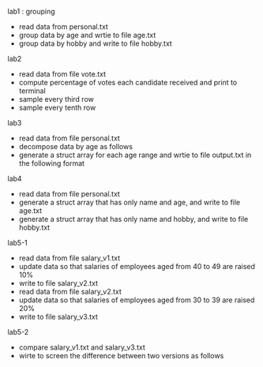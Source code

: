 lab1 : grouping
- read data from personal.txt
- group data by age and wrtie to file age.txt
- group data by hobby and write to file hobby.txt

lab2
- read data from file vote.txt
- compute percentage of votes each candidate received and print to terminal
- sample every third row
- sample every tenth row

lab3
- read data from file personal.txt
- decompose data by age as follows
- generate a struct array for each age range and wrtie to file output.txt in the following format

lab4
- read data from file personal.txt
- generate a struct array that has only name and age, and write to file age.txt
- generate a struct array that has only name and hobby, and write to file hobby.txt

lab5-1
- read data from file salary_v1.txt
- update data so that salaries of employees aged from 40 to 49 are raised 10%
- write to file salary_v2.txt
- read data from file salary_v2.txt
- update data so that salaries of employees aged from 30 to 39 are raised 20%
- write to file salary_v3.txt

lab5-2
- compare salary_v1.txt and salary_v3.txt
- wirte to screen the difference between two versions as follows
